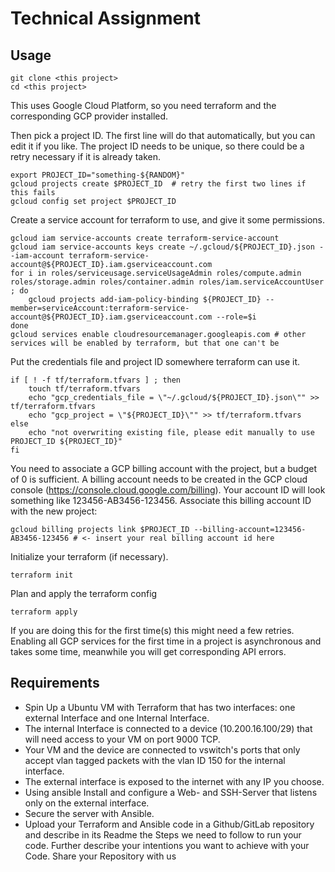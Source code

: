 # Technical Assignment

## Usage

```
git clone <this project>
cd <this project>
```

This uses Google Cloud Platform, so you need terraform and the corresponding
GCP provider installed.

Then pick a project ID. The first line will do that automatically, but you can
edit it if you like. The project ID needs to be unique, so there could be a
retry necessary if it is already taken.
```
export PROJECT_ID="something-${RANDOM}"
gcloud projects create $PROJECT_ID  # retry the first two lines if this fails
gcloud config set project $PROJECT_ID
```

Create a service account for terraform to use, and give it some permissions.
```
gcloud iam service-accounts create terraform-service-account
gcloud iam service-accounts keys create ~/.gcloud/${PROJECT_ID}.json --iam-account terraform-service-account@${PROJECT_ID}.iam.gserviceaccount.com
for i in roles/serviceusage.serviceUsageAdmin roles/compute.admin roles/storage.admin roles/container.admin roles/iam.serviceAccountUser ; do
    gcloud projects add-iam-policy-binding ${PROJECT_ID} --member=serviceAccount:terraform-service-account@${PROJECT_ID}.iam.gserviceaccount.com --role=$i
done
gcloud services enable cloudresourcemanager.googleapis.com # other services will be enabled by terraform, but that one can't be
```

Put the credentials file and project ID somewhere terraform can use it.
```
if [ ! -f tf/terraform.tfvars ] ; then
    touch tf/terraform.tfvars
    echo "gcp_credentials_file = \"~/.gcloud/${PROJECT_ID}.json\"" >> tf/terraform.tfvars
    echo "gcp_project = \"${PROJECT_ID}\"" >> tf/terraform.tfvars
else
    echo "not overwriting existing file, please edit manually to use PROJECT_ID ${PROJECT_ID}"
fi
```

You need to associate a GCP billing account with the project, but a budget of 0
is sufficient. A billing account needs to be created in the GCP cloud console
(https://console.cloud.google.com/billing). Your account ID will look something
like 123456-AB3456-123456. Associate this billing account ID with the new
project:

```
gcloud billing projects link $PROJECT_ID --billing-account=123456-AB3456-123456 # <- insert your real billing account id here
```

Initialize your terraform (if necessary).
```
terraform init
```

Plan and apply the terraform config
```
terraform apply
```
If you are doing this for the first time(s) this might need a few retries.
Enabling all GCP services for the first time in a project is asynchronous and
takes some time, meanwhile you will get corresponding API errors.

## Requirements
- Spin Up a Ubuntu VM with Terraform that has two interfaces: one external
  Interface and one Internal Interface.
- The internal Interface is connected to a device (10.200.16.100/29) that
  will need access to your VM on port 9000 TCP.
- Your VM and the device are connected to vswitch's ports that only accept
  vlan tagged packets with the vlan ID 150 for the internal interface.
- The external interface is exposed to the internet with any IP you choose.
- Using ansible Install and configure a Web- and SSH-Server that listens
  only on the external interface.
- Secure the server with Ansible.
- Upload your Terraform and Ansible code in a Github/GitLab repository and
  describe in its Readme the Steps we need to follow to run your code.
  Further describe your intentions you want to achieve with your Code. Share
  your Repository with us


